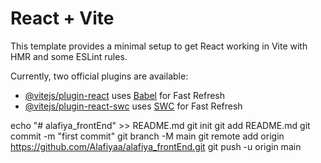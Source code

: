 # React + Vite

This template provides a minimal setup to get React working in Vite with HMR and some ESLint rules.

Currently, two official plugins are available:

- [@vitejs/plugin-react](https://github.com/vitejs/vite-plugin-react/blob/main/packages/plugin-react/README.md) uses [Babel](https://babeljs.io/) for Fast Refresh
- [@vitejs/plugin-react-swc](https://github.com/vitejs/vite-plugin-react-swc) uses [SWC](https://swc.rs/) for Fast Refresh


echo "# alafiya_frontEnd" >> README.md
git init
git add README.md
git commit -m "first commit"
git branch -M main
git remote add origin https://github.com/Alafiyaa/alafiya_frontEnd.git
git push -u origin main